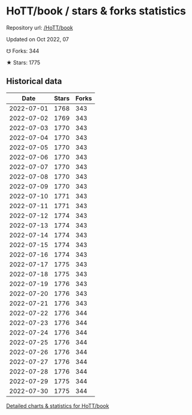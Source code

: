 # HoTT/book / stars & forks statistics

Repository url: [/HoTT/book](https://github.com/HoTT/book)

Updated on Oct 2022, 07

☋ Forks: 344

★ Stars: 1775

## Historical data
| Date | Stars | Forks |
|------|-------|-------|
| 2022-07-01 | 1768 | 343 | 
| 2022-07-02 | 1769 | 343 | 
| 2022-07-03 | 1770 | 343 | 
| 2022-07-04 | 1770 | 343 | 
| 2022-07-05 | 1770 | 343 | 
| 2022-07-06 | 1770 | 343 | 
| 2022-07-07 | 1770 | 343 | 
| 2022-07-08 | 1770 | 343 | 
| 2022-07-09 | 1770 | 343 | 
| 2022-07-10 | 1771 | 343 | 
| 2022-07-11 | 1771 | 343 | 
| 2022-07-12 | 1774 | 343 | 
| 2022-07-13 | 1774 | 343 | 
| 2022-07-14 | 1774 | 343 | 
| 2022-07-15 | 1774 | 343 | 
| 2022-07-16 | 1774 | 343 | 
| 2022-07-17 | 1775 | 343 | 
| 2022-07-18 | 1775 | 343 | 
| 2022-07-19 | 1776 | 343 | 
| 2022-07-20 | 1776 | 343 | 
| 2022-07-21 | 1776 | 343 | 
| 2022-07-22 | 1776 | 344 | 
| 2022-07-23 | 1776 | 344 | 
| 2022-07-24 | 1776 | 344 | 
| 2022-07-25 | 1776 | 344 | 
| 2022-07-26 | 1776 | 344 | 
| 2022-07-27 | 1776 | 344 | 
| 2022-07-28 | 1776 | 344 | 
| 2022-07-29 | 1775 | 344 | 
| 2022-07-30 | 1775 | 344 | 


[Detailed charts & statistics for HoTT/book](https://reviewgithub.com/rep/HoTT/book)
